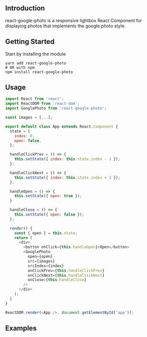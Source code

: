 ## Introduction

react-google-photo is a responsive lightbox React Component for displaying photos that implements the google photo style.

## Getting Started

Start by installing the module

```
yarn add react-google-photo
# OR with npm
npm install react-google-photo
```

## Usage

```javascript
import React from 'react';
import ReactDOM from 'react-dom';
import GooglePhoto from 'react-google-photo';

const images = [...];

export default class App extends React.Component {
  state = {
    index: 0,
    open: false,
  };

  handleClickPrev = () => {
    this.setState({ index: this.state.index - 1 });
  };

  handleClickNext = () => {
    this.setState({ index: this.state.index + 1 });
  };

  handleOpen = () => {
    this.setState({ open: true });
  }

  handleClose = () => {
    this.setState({ open: false });
  };

  render() {
    const { open } = this.state;
    return (
      <div>
        <button onClick={this.handleOpen}>Open</button>
        <GooglePhoto
          open={open}
          src={images}
          srcIndex={index}
          onClickPrev={this.handleClickPrev}
          onClickNext={this.handleClickNext}
          onClose={this.handleClose}
        />
      </div>
    );
  }
}

ReactDOM.render(<App />, document.getElementById('app'));
```

## Examples

<example-basic></example-basic>
